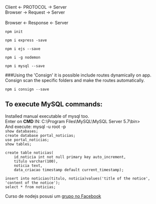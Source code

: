 Client <- PROTOCOL -> Server <br>
	Browser -> Request -> Server <br> 	
	Browser <- Response <- Server

```
npm init
```
```
npm i express -save
```
```
npm i ejs --save
```
```
npm i -g nodemon
```
```
npm i mysql --save
```
###Using the 'Consign' it is possible include routes dynamically on app. Consign scan the specific folders and make the routes automatically.
```
npm i consign --save
```



## To execute MySQL commands:
Installed manual executable of mysql too.<br>
Enter on **CMD** IN: C:\Program Files\MySQL\MySQL Server 5.7\bin> <br>
And execute: mysql -u root -p<br>
`show databases;` <br>
`create database portal_noticias;` <br>
`use portal_noticias;` <br>
`show tables;` <br>
``` 
create table noticias(
	id_noticia int not null primary key auto_increment,
	titulo varchar(100),
	noticia text,
	data_criacao timestamp default current_timestamp);
```
`insert into noticias(titulo, noticia)values('title of the notice', 'content of the notice');`<br>
`select * from noticias;`<br>


Curso de nodejs posusi um [grupo no Facebook](https://www.facebook.com/groups/458536931149217/)